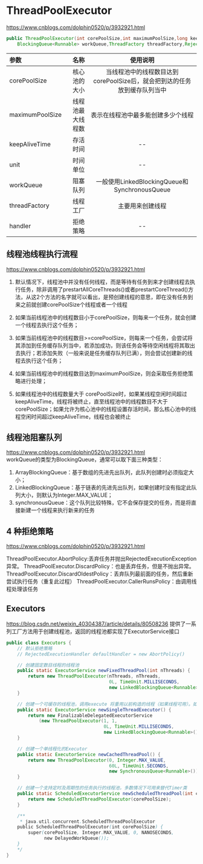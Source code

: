 # ThreadPoolExecutor
https://www.cnblogs.com/dolphin0520/p/3932921.html

```java
public ThreadPoolExecutor(int corePoolSize,int maximumPoolSize,long keepAliveTime,TimeUnit unit,
    BlockingQueue<Runnable> workQueue,ThreadFactory threadFactory,RejectedExecutionHandler handler);
```
| 参数             | 名称            | 使用说明   |
| :-               | -:             | :-:       |
| corePoolSize     | 核心池的大小    | 当线程池中的线程数目达到corePoolSize后，就会把到达的任务放到缓存队列当中        |
| maximumPoolSize  | 线程池最大线程数 | 表示在线程池中最多能创建多少个线程       |
| keepAliveTime    | 存活时间        | --       |
| unit             | 时间单位        | --       |
| workQueue        | 阻塞队列        | 一般使用LinkedBlockingQueue和SynchronousQueue       |
| threadFactory    | 线程工厂        | 主要用来创建线程        |
| handler          | 拒绝策略        | --       |


## 线程池线程执行流程
https://www.cnblogs.com/dolphin0520/p/3932921.html  

1. 默认情况下，线程池中并没有任何线程，而是等待有任务到来才创建线程去执行任务，除非调用了prestartAllCoreThreads()或者prestartCoreThread()方法，从这2个方法的名字就可以看出，是预创建线程的意思，即在没有任务到来之前就创建corePoolSize个线程或者一个线程

2. 如果当前线程池中的线程数目小于corePoolSize，则每来一个任务，就会创建一个线程去执行这个任务；

3. 如果当前线程池中的线程数目>=corePoolSize，则每来一个任务，会尝试将其添加到任务缓存队列当中，若添加成功，则该任务会等待空闲线程将其取出去执行；若添加失败（一般来说是任务缓存队列已满），则会尝试创建新的线程去执行这个任务；

4. 如果当前线程池中的线程数目达到maximumPoolSize，则会采取任务拒绝策略进行处理；

5. 如果线程池中的线程数量大于 corePoolSize时，如果某线程空闲时间超过keepAliveTime，线程将被终止，直至线程池中的线程数目不大于corePoolSize；如果允许为核心池中的线程设置存活时间，那么核心池中的线程空闲时间超过keepAliveTime，线程也会被终止

## 线程池阻塞队列 
https://www.cnblogs.com/dolphin0520/p/3932921.html  
workQueue的类型为BlockingQueue<Runnable>，通常可以取下面三种类型：
1. ArrayBlockingQueue：基于数组的先进先出队列，此队列创建时必须指定大小；
2. LinkedBlockingQueue：基于链表的先进先出队列，如果创建时没有指定此队列大小，则默认为Integer.MAX_VALUE；
3. synchronousQueue：这个队列比较特殊，它不会保存提交的任务，而是将直接新建一个线程来执行新来的任务

## 4 种拒绝策略
https://www.cnblogs.com/dolphin0520/p/3932921.html  

ThreadPoolExecutor.AbortPolicy:丢弃任务并抛出RejectedExecutionException异常。 
ThreadPoolExecutor.DiscardPolicy：也是丢弃任务，但是不抛出异常。 
ThreadPoolExecutor.DiscardOldestPolicy：丢弃队列最前面的任务，然后重新尝试执行任务（重复此过程）
ThreadPoolExecutor.CallerRunsPolicy：由调用线程处理该任务 

## Executors
https://blog.csdn.net/weixin_40304387/article/details/80508236
提供了一系列工厂方法用于创建线程池，返回的线程池都实现了ExecutorService接口

```java
public class Executors {
    // 默认拒绝策略
    // RejectedExecutionHandler defaultHandler = new AbortPolicy()

    // 创建固定数目线程的线程池
    public static ExecutorService newFixedThreadPool(int nThreads) {
        return new ThreadPoolExecutor(nThreads, nThreads,
                                      0L, TimeUnit.MILLISECONDS,
                                      new LinkedBlockingQueue<Runnable>());
    }

    // 创建一个可缓存的线程池，调用execute 将重用以前构造的线程（如果线程可用）。如果没有可用的线程，则创建一个新线程并添加到池中。终止并从缓存中移除那些已有 60 秒钟未被使用的线程
    public static ExecutorService newSingleThreadExecutor() {
        return new FinalizableDelegatedExecutorService
            (new ThreadPoolExecutor(1, 1,
                                    0L, TimeUnit.MILLISECONDS,
                                    new LinkedBlockingQueue<Runnable>()));
    }

    // 创建一个单线程化的Executor
    public static ExecutorService newCachedThreadPool() {
        return new ThreadPoolExecutor(0, Integer.MAX_VALUE,
                                      60L, TimeUnit.SECONDS,
                                      new SynchronousQueue<Runnable>());
    }

    // 创建一个支持定时及周期性的任务执行的线程池，多数情况下可用来替代Timer类
    public static ScheduledExecutorService newScheduledThreadPool(int corePoolSize) {
        return new ScheduledThreadPoolExecutor(corePoolSize);
    }

    /**
     * java.util.concurrent.ScheduledThreadPoolExecutor
    public ScheduledThreadPoolExecutor(int corePoolSize) {
        super(corePoolSize, Integer.MAX_VALUE, 0, NANOSECONDS,
              new DelayedWorkQueue());
    }
    */
}
```
